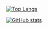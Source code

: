 [![Top Langs](https://github-readme-stats.vercel.app/api?username=JoapCarlopBatistp&theme=algolia&show_icons=true)](https://github.com/JoapCarlopBatistp)  
  
[![GitHub stats](https://github-readme-stats.vercel.app/api/top-langs?username=JoapCarlopBatistp&hide=html,scss,stylus,blade,jupyter%20notebook,python,css,shell,batchfile,dockerfile,typescript&theme=algolia&show_icons=true)](https://github.com/JoapCarlopBatistp)
<!--
**JoapCarlopBatistp/JoapCarlopBatistp** is a ✨ _special_ ✨ repository because its `README.md` (this file) appears on your GitHub profile.

Here are some ideas to get you started:

- 🔭 I’m currently working on ...
- 🌱 I’m currently learning ...
- 👯 I’m looking to collaborate on ...
- 🤔 I’m looking for help with ...
- 💬 Ask me about ...
- 📫 How to reach me: ...
- 😄 Pronouns: ...
- ⚡ Fun fact: ...
-->
